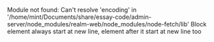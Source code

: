 Module not found: Can't resolve 'encoding' in '/home/mint/Documents/share/essay-code/admin-server/node_modules/realm-web/node_modules/node-fetch/lib'
Block element always start at new line, element after it start at new line too

